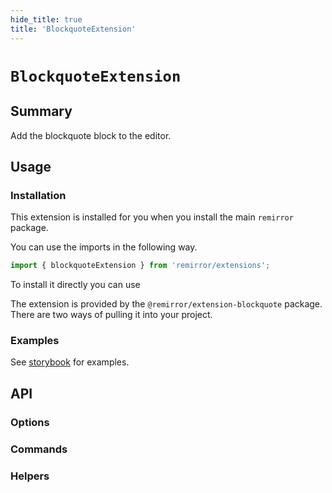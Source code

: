```yaml
---
hide_title: true
title: 'BlockquoteExtension'
---
```


# `BlockquoteExtension`

## Summary

Add the blockquote block to the editor.

## Usage

### Installation

This extension is installed for you when you install the main `remirror` package.

You can use the imports in the following way.

```ts
import { blockquoteExtension } from 'remirror/extensions';
```

To install it directly you can use

The extension is provided by the `@remirror/extension-blockquote` package. There are two ways of pulling it into your project.

### Examples

See [storybook](https://remirror.vercel.app/?path=/story/extensions-blockquote--basic) for examples.

## API

### Options

### Commands

### Helpers
